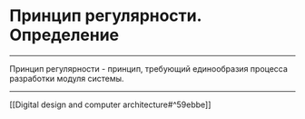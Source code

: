 # Принцип регулярности. Определение

---

Принцип регулярности - принцип, требующий единообразия процесса разработки модуля системы.

---

[[Digital design and computer architecture#^59ebbe]]